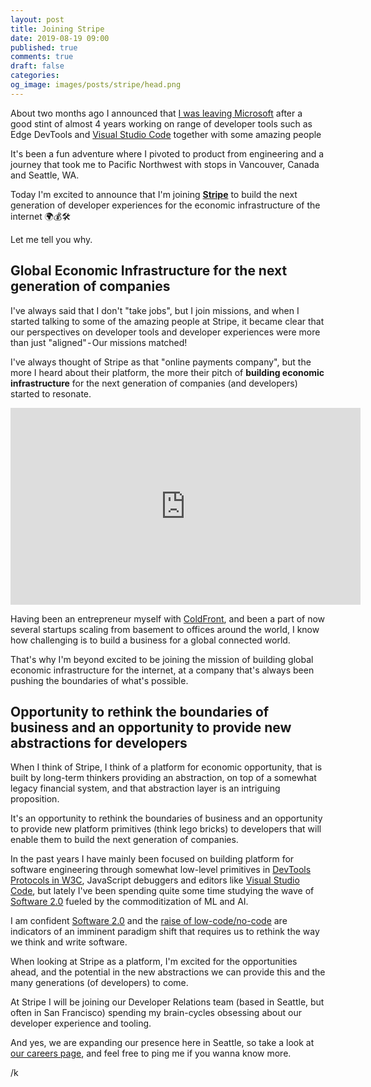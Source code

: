```yaml
---
layout: post
title: Joining Stripe
date: 2019-08-19 09:00
published: true
comments: true
draft: false
categories:
og_image: images/posts/stripe/head.png
---
```


About two months ago I announced that [I was leaving Microsoft](https://mobile.twitter.com/auchenberg/status/1144275090357407744) after a good stint of almost 4 years working on range of developer tools such as Edge DevTools and [Visual Studio Code](Studio) together with some amazing people

It's been a fun adventure where I pivoted to product from engineering and a journey that took me to Pacific Northwest with stops in Vancouver, Canada and Seattle, WA.

Today I'm excited to announce that I'm joining [**Stripe**](https://stripe.com/) to build the next generation of developer experiences for the economic infrastructure of the internet 🌍💰🛠

Let me tell you why.

<!--more-->

## Global Economic Infrastructure for the next generation of companies

I've always said that I don't "take jobs", but I join missions, and when I started talking to some of the amazing people at Stripe, it became clear that our perspectives on developer tools and developer experiences were more than just "aligned" - Our missions matched!

I've always thought of Stripe as that "online payments company", but the more I heard about their platform, the more their pitch of **building economic infrastructure** for the next generation of companies (and developers) started to resonate.

<iframe width="560" height="315" src="https://www.youtube.com/embed/ck0u5OdyDdo" frameborder="0" allow="accelerometer; autoplay; encrypted-media; gyroscope; picture-in-picture" allowfullscreen></iframe>


Having been an entrepreneur myself with [ColdFront](https://coldfront.co/), and been a part of now several startups scaling from basement to offices around the world, I know how challenging is to build a business for a global connected world.

That's why I'm beyond excited to be joining the mission of building global economic infrastructure for the internet, at a company that's always been pushing the boundaries of what's possible.

## Opportunity to rethink the boundaries of business and an opportunity to provide new abstractions for developers

When I think of Stripe, I think of a platform for economic opportunity, that is built by long-term thinkers providing an abstraction, on top of a somewhat legacy financial system, and that abstraction layer is an intriguing proposition.

It's an opportunity to rethink the boundaries of business and an opportunity to provide new platform primitives (think lego bricks) to developers that will enable them to build the next generation of companies.

In the past years I have mainly been focused on building platform for software engineering through somewhat low-level primitives in [DevTools Protocols in W3C](https://github.com/WICG/devtools-protocol), JavaScript debuggers and editors like [Visual Studio Code](https://code.visualstudio.com/), but lately I've been spending quite some time studying the wave of [Software 2.0](https://medium.com/@karpathy/software-2-0-a64152b37c35) fueled by the commoditization of ML and AI.

I am confident [Software 2.0](https://medium.com/@karpathy/software-2-0-a64152b37c35) and the [raise of low-code/no-code](https://medium.com/@rrhoover/the-rise-of-no-code-e733d7c0944d) are indicators of an imminent paradigm shift that requires us to rethink the way we think and write software.

When looking at Stripe as a platform, I'm excited for the opportunities ahead, and the potential in the new abstractions we can provide this and the many generations (of developers) to come.

At Stripe I will be joining our Developer Relations team (based in Seattle, but often in San Francisco) spending my brain-cycles obsessing about our developer experience and tooling.

And yes, we are expanding our presence here in Seattle, so take a look at [our careers page](https://stripe.com/jobs/search?l=seattle), and feel free to ping me if you wanna know more.

/k
